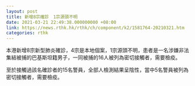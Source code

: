 ```yaml
---
layout: post
title: 新增8宗確診　1宗源頭不明
date: 2021-03-21 22:49:38.000000000 +08:00
link: https://news.rthk.hk/rthk/ch/component/k2/1581764-20210321.htm
categories: rthk
---
```


本港新增8宗新型肺炎確診，4宗是本地個案，1宗源頭不明，患者是一名涉嫌非法集結被捕的巴基斯坦籍男子，一同被捕的16人被列為密切接觸者，需要檢疫。

至於接觸過該名確診者的15名警員，全部人檢測結果呈陰性，當中5名警員被列為密切接觸者，需要檢疫。
